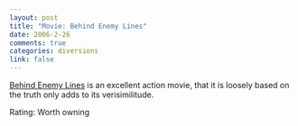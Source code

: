 ```yaml
--- 
layout: post
title: "Movie: Behind Enemy Lines"
date: 2006-2-26
comments: true
categories: diversions
link: false
---
```

<a href="http://imdb.com/title/tt0159273/" title="Behind Enemy Lines">Behind Enemy Lines</a> is an excellent action movie, that it is loosely based on the truth only adds to its verisimilitude.

Rating: Worth owning

